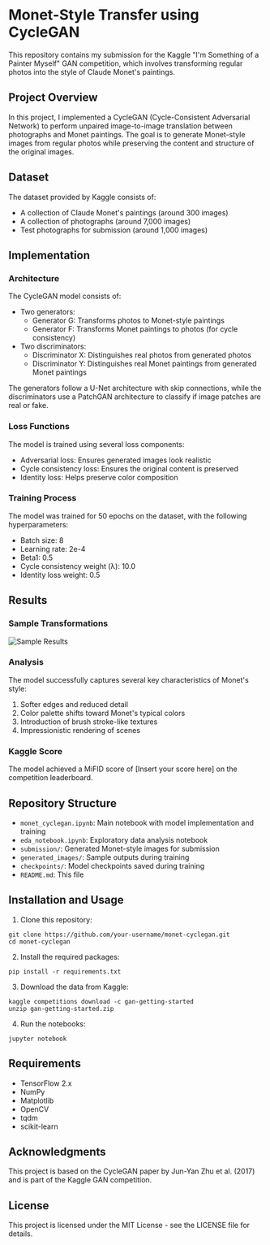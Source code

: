 # Monet-Style Transfer using CycleGAN

This repository contains my submission for the Kaggle "I'm Something of a Painter Myself" GAN competition, which involves transforming regular photos into the style of Claude Monet's paintings.

## Project Overview

In this project, I implemented a CycleGAN (Cycle-Consistent Adversarial Network) to perform unpaired image-to-image translation between photographs and Monet paintings. The goal is to generate Monet-style images from regular photos while preserving the content and structure of the original images.

## Dataset

The dataset provided by Kaggle consists of:
- A collection of Claude Monet's paintings (around 300 images)
- A collection of photographs (around 7,000 images)
- Test photographs for submission (around 1,000 images)

## Implementation

### Architecture

The CycleGAN model consists of:
- Two generators:
  - Generator G: Transforms photos to Monet-style paintings
  - Generator F: Transforms Monet paintings to photos (for cycle consistency)
- Two discriminators:
  - Discriminator X: Distinguishes real photos from generated photos
  - Discriminator Y: Distinguishes real Monet paintings from generated Monet paintings

The generators follow a U-Net architecture with skip connections, while the discriminators use a PatchGAN architecture to classify if image patches are real or fake.

### Loss Functions

The model is trained using several loss components:
- Adversarial loss: Ensures generated images look realistic
- Cycle consistency loss: Ensures the original content is preserved
- Identity loss: Helps preserve color composition

### Training Process

The model was trained for 50 epochs on the dataset, with the following hyperparameters:
- Batch size: 8
- Learning rate: 2e-4
- Beta1: 0.5
- Cycle consistency weight (λ): 10.0
- Identity loss weight: 0.5

## Results

### Sample Transformations

![Sample Results](test_comparison.png)

### Analysis

The model successfully captures several key characteristics of Monet's style:
1. Softer edges and reduced detail
2. Color palette shifts toward Monet's typical colors
3. Introduction of brush stroke-like textures
4. Impressionistic rendering of scenes

### Kaggle Score

The model achieved a MiFID score of [Insert your score here] on the competition leaderboard.

## Repository Structure

- `monet_cyclegan.ipynb`: Main notebook with model implementation and training
- `eda_notebook.ipynb`: Exploratory data analysis notebook
- `submission/`: Generated Monet-style images for submission
- `generated_images/`: Sample outputs during training
- `checkpoints/`: Model checkpoints saved during training
- `README.md`: This file

## Installation and Usage

1. Clone this repository:
```
git clone https://github.com/your-username/monet-cyclegan.git
cd monet-cyclegan
```

2. Install the required packages:
```
pip install -r requirements.txt
```

3. Download the data from Kaggle:
```
kaggle competitions download -c gan-getting-started
unzip gan-getting-started.zip
```

4. Run the notebooks:
```
jupyter notebook
```

## Requirements

- TensorFlow 2.x
- NumPy
- Matplotlib
- OpenCV
- tqdm
- scikit-learn

## Acknowledgments

This project is based on the CycleGAN paper by Jun-Yan Zhu et al. (2017) and is part of the Kaggle GAN competition.

## License

This project is licensed under the MIT License - see the LICENSE file for details.

